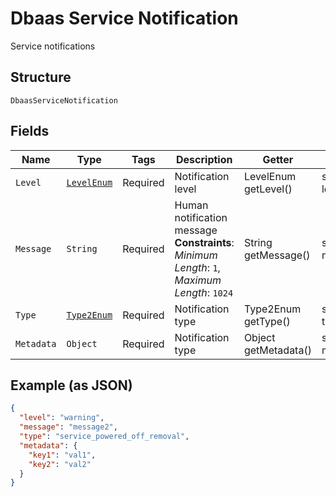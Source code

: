 
# Dbaas Service Notification

Service notifications

## Structure

`DbaasServiceNotification`

## Fields

| Name | Type | Tags | Description | Getter | Setter |
|  --- | --- | --- | --- | --- | --- |
| `Level` | [`LevelEnum`](../../doc/models/level-enum.md) | Required | Notification level | LevelEnum getLevel() | setLevel(LevelEnum level) |
| `Message` | `String` | Required | Human notification message<br>**Constraints**: *Minimum Length*: `1`, *Maximum Length*: `1024` | String getMessage() | setMessage(String message) |
| `Type` | [`Type2Enum`](../../doc/models/type-2-enum.md) | Required | Notification type | Type2Enum getType() | setType(Type2Enum type) |
| `Metadata` | `Object` | Required | Notification type | Object getMetadata() | setMetadata(Object metadata) |

## Example (as JSON)

```json
{
  "level": "warning",
  "message": "message2",
  "type": "service_powered_off_removal",
  "metadata": {
    "key1": "val1",
    "key2": "val2"
  }
}
```

